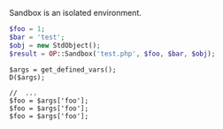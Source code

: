 
Sandbox is an isolated environment.

```php
$foo = 1;
$bar = 'test';
$obj = new StdObject();
$result = OP::Sandbox('test.php', $foo, $bar, $obj);
```

```test.php
$args = get_defined_vars();
D($args);

//	...
$foo = $args['foo'];
$foo = $args['foo'];
$foo = $args['foo'];
```
